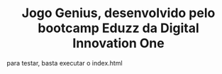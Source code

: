 <h1 align="center">Jogo Genius, desenvolvido pelo bootcamp Eduzz da Digital Innovation One</h1>
<p>para testar, basta executar o index.html</p>
